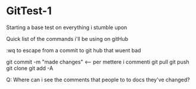 # GitTest-1
Starting a base test on everything i stumble upon


Quick list of the commands i'll be using on gitHub

:wq  to escape from a commit to git hub that wuent bad

git commit -m "made changes" <-- per mettere i commenti
git pull
git push
git clone
git add -A

Q: Where can i see the comments that people to to docs they've changed?
